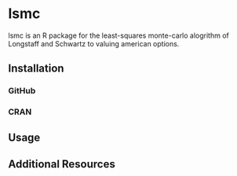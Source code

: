lsmc
====

lsmc is an R package for the least-squares monte-carlo alogrithm of Longstaff and Schwartz to valuing american options.

Installation
----

### GitHub

### CRAN

Usage
----

Additional Resources
----
